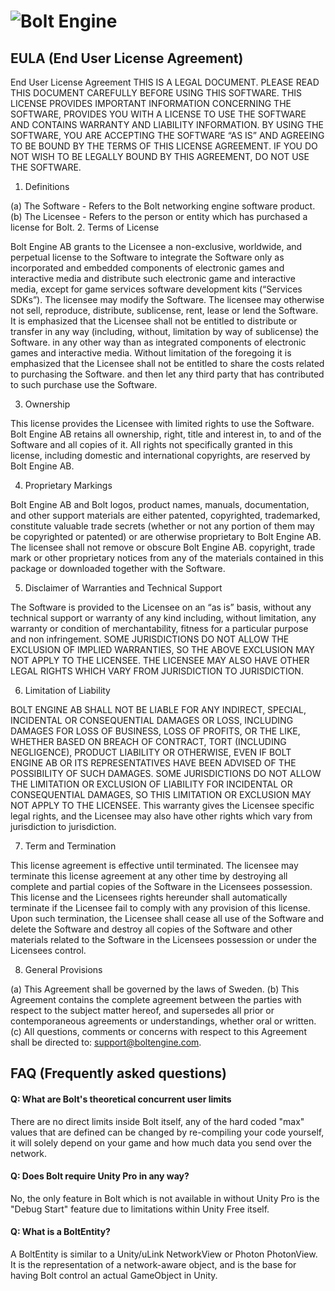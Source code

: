 # ![Bolt Engine](https://github.com/tonybilby/bolt/blob/master/z-bolt-logo.png "Bolt Engine")

## EULA (End User License Agreement)
End User License Agreement
THIS IS A LEGAL DOCUMENT. PLEASE READ THIS DOCUMENT CAREFULLY BEFORE USING THIS SOFTWARE. THIS LICENSE PROVIDES IMPORTANT INFORMATION CONCERNING THE SOFTWARE, PROVIDES YOU WITH A LICENSE TO USE THE SOFTWARE AND CONTAINS WARRANTY AND LIABILITY INFORMATION. BY USING THE SOFTWARE, YOU ARE ACCEPTING THE SOFTWARE “AS IS” AND AGREEING TO BE BOUND BY THE TERMS OF THIS LICENSE AGREEMENT. IF YOU DO NOT WISH TO BE LEGALLY BOUND BY THIS AGREEMENT, DO NOT USE THE SOFTWARE.

1. Definitions

(a) The Software - Refers to the Bolt networking engine software product.
(b) The Licensee - Refers to the person or entity which has purchased a license for Bolt.
2. Terms of License

Bolt Engine AB grants to the Licensee a non-exclusive, worldwide, and perpetual license to the Software to integrate the Software only as incorporated and embedded components of electronic games and interactive media and distribute such electronic game and interactive media, except for game services software development kits (“Services SDKs”). The licensee may modify the Software. The licensee may otherwise not sell, reproduce, distribute, sublicense, rent, lease or lend the Software. It is emphasized that the Licensee shall not be entitled to distribute or transfer in any way (including, without, limitation by way of sublicense) the Software. in any other way than as integrated components of electronic games and interactive media. Without limitation of the foregoing it is emphasized that the Licensee shall not be entitled to share the costs related to purchasing the Software. and then let any third party that has contributed to such purchase use the Software.

3. Ownership

This license provides the Licensee with limited rights to use the Software. Bolt Engine AB retains all ownership, right, title and interest in, to and of the Software and all copies of it. All rights not specifically granted in this license, including domestic and international copyrights, are reserved by Bolt Engine AB.

4. Proprietary Markings

Bolt Engine AB and Bolt logos, product names, manuals, documentation, and other support materials are either patented, copyrighted, trademarked, constitute valuable trade secrets (whether or not any portion of them may be copyrighted or patented) or are otherwise proprietary to Bolt Engine AB. The licensee shall not remove or obscure Bolt Engine AB. copyright, trade mark or other proprietary notices from any of the materials contained in this package or downloaded together with the Software.

5. Disclaimer of Warranties and Technical Support

The Software is provided to the Licensee on an “as is” basis, without any technical support or warranty of any kind including, without limitation, any warranty or condition of merchantability, fitness for a particular purpose and non infringement. SOME JURISDICTIONS DO NOT ALLOW THE EXCLUSION OF IMPLIED WARRANTIES, SO THE ABOVE EXCLUSION MAY NOT APPLY TO THE LICENSEE. THE LICENSEE MAY ALSO HAVE OTHER LEGAL RIGHTS WHICH VARY FROM JURISDICTION TO JURISDICTION.

6. Limitation of Liability

BOLT ENGINE AB SHALL NOT BE LIABLE FOR ANY INDIRECT, SPECIAL, INCIDENTAL OR CONSEQUENTIAL DAMAGES OR LOSS, INCLUDING DAMAGES FOR LOSS OF BUSINESS, LOSS OF PROFITS, OR THE LIKE, WHETHER BASED ON BREACH OF CONTRACT, TORT (INCLUDING NEGLIGENCE), PRODUCT LIABILITY OR OTHERWISE, EVEN IF BOLT ENGINE AB OR ITS REPRESENTATIVES HAVE BEEN ADVISED OF THE POSSIBILITY OF SUCH DAMAGES. SOME JURISDICTIONS DO NOT ALLOW THE LIMITATION OR EXCLUSION OF LIABILITY FOR INCIDENTAL OR CONSEQUENTIAL DAMAGES, SO THIS LIMITATION OR EXCLUSION MAY NOT APPLY TO THE LICENSEE. This warranty gives the Licensee specific legal rights, and the Licensee may also have other rights which vary from jurisdiction to jurisdiction.

7. Term and Termination

This license agreement is effective until terminated. The licensee may terminate this license agreement at any other time by destroying all complete and partial copies of the Software in the Licensees possession. This license and the Licensees rights hereunder shall automatically terminate if the Licensee fail to comply with any provision of this license. Upon such termination, the Licensee shall cease all use of the Software and delete the Software and destroy all copies of the Software and other materials related to the Software in the Licensees possession or under the Licensees control.

8. General Provisions

(a)	This Agreement shall be governed by the laws of Sweden.
(b)	This Agreement contains the complete agreement between the parties with respect to the subject matter hereof, and supersedes all prior or contemporaneous agreements or understandings, whether oral or written.
(c)	All questions, comments or concerns with respect to this Agreement shall be directed to: support@boltengine.com.

## FAQ (Frequently asked questions)

#### Q: What are Bolt's theoretical concurrent user limits
There are no direct limits inside Bolt itself, any of the hard coded "max" values that are defined can be changed by re-compiling your code yourself, it will solely depend on your game and how much data you send over the network.

#### Q: Does Bolt require Unity Pro in any way?
No, the only feature in Bolt which is not available in without Unity Pro is the "Debug Start" feature due to limitations within Unity Free itself.

#### Q: What is a BoltEntity?
A BoltEntity is similar to a Unity/uLink NetworkView or Photon PhotonView. It is the representation of a network-aware object, and is the base for having Bolt control an actual GameObject in Unity.